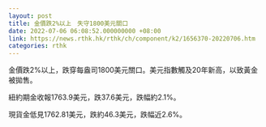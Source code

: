 ```yaml
---
layout: post
title: 金價跌2%以上　失守1800美元關口
date: 2022-07-06 06:08:52.000000000 +08:00
link: https://news.rthk.hk/rthk/ch/component/k2/1656370-20220706.htm
categories: rthk
---
```


金價跌2%以上，跌穿每盎司1800美元關口。美元指數觸及20年新高，以致黃金被拋售。

紐約期金收報1763.9美元，跌37.6美元，跌幅約2.1%。

現貨金低見1762.81美元，跌約46.3美元，跌幅近2.6%。
